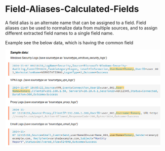 # Field-Aliases-Calculated-Fields

A field alias is an alternate name that can be assigned to a field. Field aliases can be used to normalize data from multiple sources, and to assign different extracted field names to a single field name.

Example see the below data, which is having the common field 

![raw_data](https://github.com/Tejaswini-Meka/Field-Aliases-Calculated-Fields-/blob/main/Raw%20data.png)
